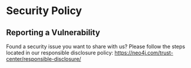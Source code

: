 # Security Policy

## Reporting a Vulnerability

Found a security issue you want to share with us? Please follow the steps located in our responsible disclosure policy: https://neo4j.com/trust-center/responsible-disclosure/
